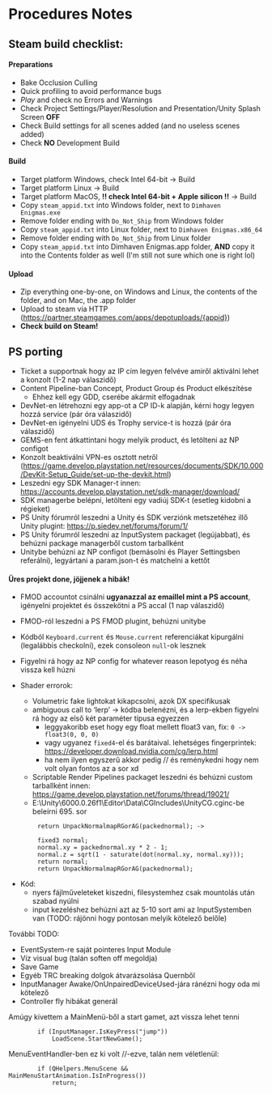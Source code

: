 # Procedures Notes

## Steam build checklist:

#### Preparations

- Bake Occlusion Culling
- Quick profiling to avoid performance bugs
- _Play_ and check no Errors and Warnings
- Check Project Settings/Player/Resolution and Presentation/Unity Splash Screen **OFF**
- Check Build settings for all scenes added (and no useless scenes added)
- Check **NO** Development Build

#### Build

- Target platform Windows, check Intel 64-bit -> Build
- Target platform Linux -> Build
- Target platform MacOS, **!! check Intel 64-bit + Apple silicon !!** -> Build
- Copy `steam_appid.txt` into Windows folder, next to `Dimhaven Enigmas.exe`
- Remove folder ending with `Do_Not_Ship` from Windows folder
- Copy `steam_appid.txt` into Linux folder, next to `Dimhaven Enigmas.x86_64`
- Remove folder ending with `Do_Not_Ship` from Linux folder
- Copy `steam_appid.txt` into Dimhaven Enigmas.app folder, **AND** copy it into the Contents folder as well (I'm still not sure which one is right lol)

#### Upload

- Zip everything one-by-one, on Windows and Linux, the contents of the folder, and on Mac, the .app folder
- Upload to steam via HTTP (https://partner.steamgames.com/apps/depotuploads/{appid})
- **Check build on Steam!**


## PS porting

- Ticket a supportnak hogy az IP cím legyen felvéve amiről aktiválni lehet a konzolt (1-2 nap válaszidő)
- Content Pipeline-ban Concept, Product Group és Product elkészítése
  - Ehhez kell egy GDD, cserébe akármit elfogadnak
- DevNet-en létrehozni egy app-ot a CP ID-k alapján, kérni hogy legyen hozzá service (pár óra válaszidő)
- DevNet-en igényelni UDS és Trophy service-t is hozzá (pár óra válaszidő)
- GEMS-en fent átkattintani hogy melyik product, és letölteni az NP configot
- Konzolt beaktiválni VPN-es osztott netről (https://game.develop.playstation.net/resources/documents/SDK/10.000/DevKit-Setup_Guide/set-up-the-devkit.html)
- Leszedni egy SDK Manager-t innen: https://accounts.develop.playstation.net/sdk-manager/download/
- SDK managerbe belépni, letölteni egy vadiúj SDK-t (esetleg kidobni a régieket)
- PS Unity fórumról leszedni a Unity és SDK verziónk metszetéhez illő Unity plugint: https://p.siedev.net/forums/forum/1/
- PS Unity fórumról leszedni az InputSystem packaget (legújabbat), és behúzni package managerből custom tarballként
- Unitybe behúzni az NP configot (bemásolni és Player Settingsben referálni), legyártani a param.json-t és matchelni a kettőt

#### Üres projekt done, jöjjenek a hibák!

- FMOD accountot csinálni __ugyanazzal az emaillel mint a PS account__, igényelni projektet és összekötni a PS accal (1 nap válaszidő)
- FMOD-ról leszedni a PS FMOD plugint, behúzni unitybe
- Kódból `Keyboard.current` és `Mouse.current` referenciákat kipurgálni (legalábbis checkolni), ezek consoleon `null`-ok lesznek
- Figyelni rá hogy az NP config for whatever reason lepotyog és néha vissza kell húzni

- Shader errorok:
  - Volumetric fake lightokat kikapcsolni, azok DX specifikusak
  - ambiguous call to ‘lerp’ -> kódba belenézni, és a lerp-ekben figyelni rá hogy az első két paraméter típusa egyezzen
    - leggyakoribb eset hogy egy float mellett float3 van, fix: `0 -> float3(0, 0, 0)`
    - vagy ugyanez `fixed4`-el és barátaival. lehetséges fingerprintek: https://developer.download.nvidia.com/cg/lerp.html
    - ha nem ilyen egyszerű akkor pedig // és reménykedni hogy nem volt olyan fontos az a sor xd
  - Scriptable Render Pipelines packaget leszedni és behúzni custom tarballként innen: https://game.develop.playstation.net/forums/thread/19021/
  - E:\Unity\6000.0.26f1\Editor\Data\CGIncludes\UnityCG.cginc-be beleírni 695. sor

```
        return UnpackNormalmapRGorAG(packednormal); ->

        fixed3 normal;
        normal.xy = packednormal.xy * 2 - 1;
        normal.z = sqrt(1 - saturate(dot(normal.xy, normal.xy)));
        return normal;
        return UnpackNormalmapRGorAG(packednormal);
```

- Kód:
  - nyers fájlműveleteket kiszedni, filesystemhez csak mountolás után szabad nyúlni
  - input kezeléshez behúzni azt az 5-10 sort ami az InputSystemben van (TODO: rájönni hogy pontosan melyik kötelező belőle)


További TODO:
- EventSystem-re saját pointeres Input Module
- Víz visual bug (talán soften off megoldja)
- Save Game
- Egyéb TRC breaking dolgok átvarázsolása Quernből
- InputManager Awake/OnUnpairedDeviceUsed-jára ránézni hogy oda mi kötelező
- Controller fly hibákat generál

Amúgy kivettem a MainMenü-ből a start gamet, azt vissza lehet tenni

```
        if (InputManager.IsKeyPress("jump"))
            LoadScene.StartNewGame();
```

MenuEventHandler-ben ez ki volt //-ezve, talán nem véletlenül:

```
        if (QHelpers.MenuScene && MainMenuStartAnimation.IsInProgress())
            return;
```
